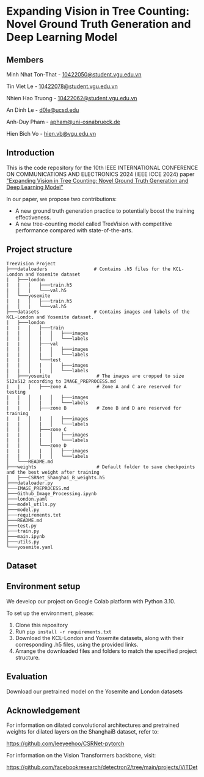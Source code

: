 # Expanding Vision in Tree Counting: Novel Ground Truth Generation and Deep Learning Model

## Members

Minh Nhat Ton-That - 10422050@student.vgu.edu.vn

Tin Viet Le - 10422078@student.vgu.edu.vn

Nhien Hao Truong - 10422062@student.vgu.edu.vn

An Dinh Le - d0le@ucsd.edu

Anh-Duy Pham - apham@uni-osnabrueck.de

Hien Bich Vo - hien.vb@vgu.edu.vn

## Introduction
This is the code repository for the 10th IEEE INTERNATIONAL CONFERENCE ON COMMUNICATIONS AND ELECTRONICS 2024 (IEEE ICCE 2024) paper ["Expanding Vision in
Tree Counting: Novel Ground Truth Generation and Deep Learning Model"](https://ieeexplore.ieee.org/document/10634677) 

In our paper, we propose two contributions:
- A new ground truth generation practice to potentially boost the training effectiveness.
- A new tree-counting model called TreeVision with competitive performance compared with state-of-the-arts.

## Project structure
```
TreeVision Project
├───dataloaders                 # Contains .h5 files for the KCL-London and Yosemite dataset      
|   ├───london                     
|   |   │   ├───train.h5
|   │   |   └───val.h5
│   └───yosemite                           
|   |   │   ├───train.h5
|   │   |   └───val.h5
├───datasets                    # Contains images and labels of the KCL-London and Yosemite dataset.
|   ├───london                     
|   |   │   ├───train
|   |   │   |   │   ├───images
|   |   │   |   │   └───labels
|   |   │   ├───val
|   |   │   |   │   ├───images
|   |   │   |   │   └───labels
|   |   │   └───test
|   |   │   |   │   ├───images
|   |   │   |   │   └───labels
│   ├───yosemite                 # The images are cropped to size 512x512 according to IMAGE_PREPROCESS.md     
|   |   │   ├───zone A           # Zone A and C are reserved for testing
|   |   │   |   │   ├───images
|   |   │   |   │   └───labels
|   |   │   ├───zone B           # Zone B and D are reserved for training
|   |   │   |   │   ├───images
|   |   │   |   │   └───labels
|   |   │   ├───zone C
|   |   │   |   │   ├───images
|   |   │   |   │   └───labels
|   |   │   └───zone D
|   |   │   |   │   ├───images
|   |   │   |   │   └───labels
│   └───README.md  
├───weights                      # Default folder to save checkpoints and the best weight after training
│   ├───CSRNet_Shanghai_B_weights.h5 
├───dataloader.py
├───IMAGE_PREPROCESS.md
├───Github_Image_Processing.ipynb
├───london.yaml
├───model_utils.py
├───model.py
├───requirements.txt
├───README.md
├───test.py
├───train.py
├───main.ipynb
├───utils.py  
└───yosemite.yaml                                    
```
## Dataset


## Environment setup
We develop our project on Google Colab platform with Python 3.10.

To set up the environment, please:
 
 1. Clone this repository
 2. Run `pip install -r requirements.txt`
 3. Download the KCL-London and Yosemite datasets, along with their corresponding .h5 files, using the provided links.
 4. Arrange the downloaded files and folders to match the specified project structure.

## Evaluation
Download our pretrained model on the Yosemite and London datasets

[//]: # (Nhiên gắn cái link drive của từng file weight vào lần lượt chữ Yosemite và chữ london)

## Acknowledgement
For information on dilated convolutional architectures and pretrained weights for dilated layers on the ShanghaiB dataset, refer to:

https://github.com/leeyeehoo/CSRNet-pytorch

For information on the Vision Transformers backbone, visit:

https://github.com/facebookresearch/detectron2/tree/main/projects/ViTDet
